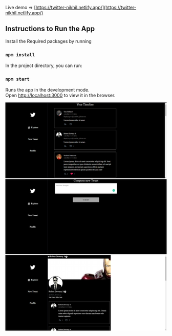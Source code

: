 Live demo => [https://twitter-nikhil.netlify.app/](https://twitter-nikhil.netlify.app/)

## Instructions to Run the App
Install the Required packages by running

### `npm install`
In the project directory, you can run:

### `npm start`

Runs the app in the development mode.\
Open [http://localhost:3000](http://localhost:3000) to view it in the browser.

<img src="./s1.png" alt="image" />
<img src="./s2.png" alt="image" />
<img src="./s3.png" alt="Image" />
